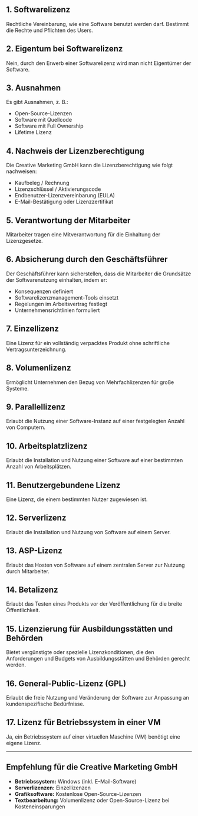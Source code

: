 ## 1. Softwarelizenz

Rechtliche Vereinbarung, wie eine Software benutzt werden darf. Bestimmt die Rechte und Pflichten des Users.

## 2. Eigentum bei Softwarelizenz

Nein, durch den Erwerb einer Softwarelizenz wird man nicht Eigentümer der Software.

## 3. Ausnahmen

Es gibt Ausnahmen, z. B.:

- Open-Source-Lizenzen
- Software mit Quellcode
- Software mit Full Ownership
- Lifetime Lizenz

## 4. Nachweis der Lizenzberechtigung

Die Creative Marketing GmbH kann die Lizenzberechtigung wie folgt nachweisen:

- Kaufbeleg / Rechnung
- Lizenzschlüssel / Aktivierungscode
- Endbenutzer-Lizenzvereinbarung (EULA)
- E-Mail-Bestätigung oder Lizenzzertifikat

## 5. Verantwortung der Mitarbeiter

Mitarbeiter tragen eine Mitverantwortung für die Einhaltung der Lizenzgesetze.

## 6. Absicherung durch den Geschäftsführer

Der Geschäftsführer kann sicherstellen, dass die Mitarbeiter die Grundsätze der Softwarenutzung einhalten, indem er:

- Konsequenzen definiert
- Softwarelizenzmanagement-Tools einsetzt
- Regelungen im Arbeitsvertrag festlegt
- Unternehmensrichtlinien formuliert

## 7. Einzellizenz

Eine Lizenz für ein vollständig verpacktes Produkt ohne schriftliche Vertragsunterzeichnung.

## 8. Volumenlizenz

Ermöglicht Unternehmen den Bezug von Mehrfachlizenzen für große Systeme.

## 9. Parallellizenz

Erlaubt die Nutzung einer Software-Instanz auf einer festgelegten Anzahl von Computern.

## 10. Arbeitsplatzlizenz

Erlaubt die Installation und Nutzung einer Software auf einer bestimmten Anzahl von Arbeitsplätzen.

## 11. Benutzergebundene Lizenz

Eine Lizenz, die einem bestimmten Nutzer zugewiesen ist.

## 12. Serverlizenz

Erlaubt die Installation und Nutzung von Software auf einem Server.

## 13. ASP-Lizenz

Erlaubt das Hosten von Software auf einem zentralen Server zur Nutzung durch Mitarbeiter.

## 14. Betalizenz

Erlaubt das Testen eines Produkts vor der Veröffentlichung für die breite Öffentlichkeit.

## 15. Lizenzierung für Ausbildungsstätten und Behörden

Bietet vergünstigte oder spezielle Lizenzkonditionen, die den Anforderungen und Budgets von Ausbildungsstätten und Behörden gerecht werden.

## 16. General-Public-Lizenz (GPL)

Erlaubt die freie Nutzung und Veränderung der Software zur Anpassung an kundenspezifische Bedürfnisse.

## 17. Lizenz für Betriebssystem in einer VM

Ja, ein Betriebssystem auf einer virtuellen Maschine (VM) benötigt eine eigene Lizenz.

---

## Empfehlung für die Creative Marketing GmbH

- **Betriebssystem:** Windows (inkl. E-Mail-Software)
- **Serverlizenzen:** Einzellizenzen
- **Grafiksoftware:** Kostenlose Open-Source-Lizenzen
- **Textbearbeitung:** Volumenlizenz oder Open-Source-Lizenz bei Kosteneinsparungen